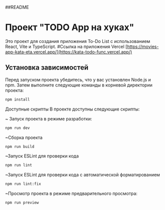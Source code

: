 
##README
# Проект "TODO App на хуках"

Это проект для создания приложения To-Do List с использованием React, Vite и TypeScript.
#Ссылка на приложения Vercel [https://movies-app-kata-eta.vercel.app/](https://kata-todo-func.vercel.app/)
## Установка зависимостей

Перед запуском проекта убедитесь, что у вас установлен Node.js и npm. Затем выполните следующие команды в корневой директории проекта:

```bash
npm install
```
Доступные скрипты
В проекте доступны следующие скрипты:

 ~ Запуск проекта в режиме разработки:
```bash
npm run dev
```
~Сборка проекта
```bash
npm run build
```
~Запуск ESLint для проверки кода
```bash
npm run lint
```
~Запуск ESLint для проверки кода с автоматической форматированием
```bash 
npm run lint:fix
```
~Просмотр проекта в режиме предварительного просмотра:
```bash
npm run preview
```
